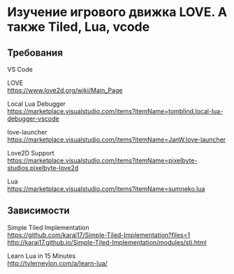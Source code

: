 Изучение игрового движка LOVE. А также Tiled, Lua, vcode
======================================================

Требования
---------

VS Code  

LOVE  
https://www.love2d.org/wiki/Main_Page

Local Lua Debugger  
https://marketplace.visualstudio.com/items?itemName=tomblind.local-lua-debugger-vscode

love-launcher  
https://marketplace.visualstudio.com/items?itemName=JanW.love-launcher

Love2D Support  
https://marketplace.visualstudio.com/items?itemName=pixelbyte-studios.pixelbyte-love2d

Lua  
https://marketplace.visualstudio.com/items?itemName=sumneko.lua

Зависимости
-----------

Simple Tiled Implementation  
https://github.com/karai17/Simple-Tiled-Implementation?files=1  
http://karai17.github.io/Simple-Tiled-Implementation/modules/sti.html  

Learn Lua in 15 Minutes  
http://tylerneylon.com/a/learn-lua/  

